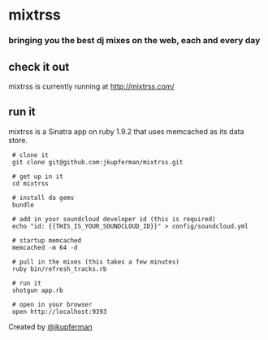 # mixtrss
### bringing you the best dj mixes on the web, each and every day

## check it out
mixtrss is currently running at http://mixtrss.com/

## run it

mixtrss is a Sinatra app on ruby 1.9.2 that uses memcached as its data store.

     # clone it
     git clone git@github.com:jkupferman/mixtrss.git

     # get up in it
     cd mixtrss

     # install da gems
     bundle

     # add in your soundcloud developer id (this is required)
     echo "id: {{THIS_IS_YOUR_SOUNDCLOUD_ID}}" > config/soundcloud.yml
     
     # startup memcached
     memcached -m 64 -d

     # pull in the mixes (this takes a few minutes)
     ruby bin/refresh_tracks.rb

     # run it
     shotgun app.rb

     # open in your browser
     open http://localhost:9393

Created by [@jkupferman](http://twitter.com/jkupferman)